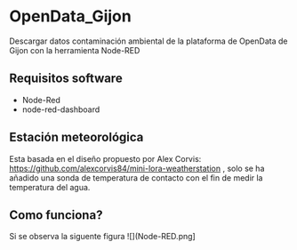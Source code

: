 # OpenData_Gijon
Descargar datos contaminación ambiental de la plataforma de OpenData de Gijon con la herramienta Node-RED
## Requisitos software
* Node-Red
* node-red-dashboard
## Estación meteorológica
Esta basada en el diseño propuesto por Alex Corvis: https://github.com/alexcorvis84/mini-lora-weatherstation , solo se ha añadido una sonda de temperatura de contacto con el fin de medir la temperatura del agua.
## Como funciona?
Si se observa la siguente figura
![](Node-RED.png]
